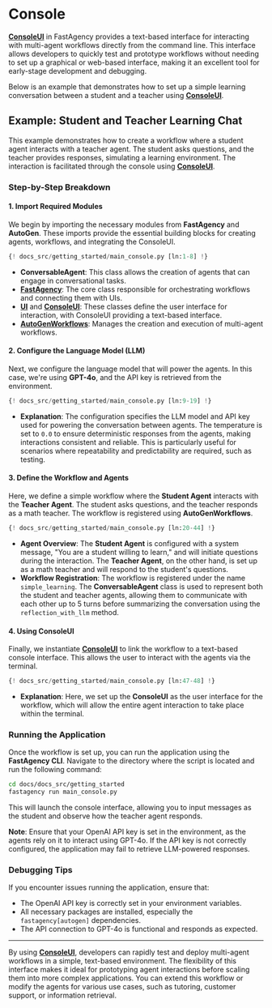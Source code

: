 # Console

**[ConsoleUI](../../../../api/fastagency/ui/console/ConsoleUI/)** in FastAgency provides a text-based interface for interacting with multi-agent workflows directly from the command line. This interface allows developers to quickly test and prototype workflows without needing to set up a graphical or web-based interface, making it an excellent tool for early-stage development and debugging.

Below is an example that demonstrates how to set up a simple learning conversation between a student and a teacher using **[ConsoleUI](../../../../api/fastagency/ui/console/ConsoleUI/)**.

## Example: Student and Teacher Learning Chat

This example demonstrates how to create a workflow where a student agent interacts with a teacher agent. The student asks questions, and the teacher provides responses, simulating a learning environment. The interaction is facilitated through the console using **[ConsoleUI](../../../../api/fastagency/ui/console/ConsoleUI/)**.

### Step-by-Step Breakdown

#### 1. **Import Required Modules**
We begin by importing the necessary modules from **FastAgency** and **AutoGen**. These imports provide the essential building blocks for creating agents, workflows, and integrating the ConsoleUI.

```python
{! docs_src/getting_started/main_console.py [ln:1-8] !}
```

- **ConversableAgent**: This class allows the creation of agents that can engage in conversational tasks.
- **[FastAgency](../../../../api/fastagency/FastAgency/)**: The core class responsible for orchestrating workflows and connecting them with UIs.
- **[UI](../../../../api/fastagency/UI/)** and **[ConsoleUI](../../../../api/fastagency/ui/console/ConsoleUI/)**: These classes define the user interface for interaction, with ConsoleUI providing a text-based interface.
- **[AutoGenWorkflows](../../../../api/fastagency/runtime/autogen/base/AutoGenWorkflows/)**: Manages the creation and execution of multi-agent workflows.

#### 2. **Configure the Language Model (LLM)**
Next, we configure the language model that will power the agents. In this case, we're using **GPT-4o**, and the API key is retrieved from the environment.

```python
{! docs_src/getting_started/main_console.py [ln:9-19] !}
```

- **Explanation**: The configuration specifies the LLM model and API key used for powering the conversation between agents. The temperature is set to `0.0` to ensure deterministic responses from the agents, making interactions consistent and reliable. This is particularly useful for scenarios where repeatability and predictability are required, such as testing.

#### 3. **Define the Workflow and Agents**
Here, we define a simple workflow where the **Student Agent** interacts with the **Teacher Agent**. The student asks questions, and the teacher responds as a math teacher. The workflow is registered using **AutoGenWorkflows**.

```python
{! docs_src/getting_started/main_console.py [ln:20-44] !}
```

- **Agent Overview**: The **Student Agent** is configured with a system message, "You are a student willing to learn," and will initiate questions during the interaction. The **Teacher Agent**, on the other hand, is set up as a math teacher and will respond to the student's questions.
- **Workflow Registration**: The workflow is registered under the name `simple_learning`. The **ConversableAgent** class is used to represent both the student and teacher agents, allowing them to communicate with each other up to 5 turns before summarizing the conversation using the `reflection_with_llm` method.

#### 4. **Using ConsoleUI**
Finally, we instantiate **[ConsoleUI](../../../../api/fastagency/ui/console/ConsoleUI/)** to link the workflow to a text-based console interface. This allows the user to interact with the agents via the terminal.

```python
{! docs_src/getting_started/main_console.py [ln:47-48] !}
```

- **Explanation**: Here, we set up the **ConsoleUI** as the user interface for the workflow, which will allow the entire agent interaction to take place within the terminal.

### Running the Application

Once the workflow is set up, you can run the application using the **FastAgency CLI**. Navigate to the directory where the script is located and run the following command:

```bash
cd docs/docs_src/getting_started
fastagency run main_console.py
```

This will launch the console interface, allowing you to input messages as the student and observe how the teacher agent responds.

**Note**: Ensure that your OpenAI API key is set in the environment, as the agents rely on it to interact using GPT-4o. If the API key is not correctly configured, the application may fail to retrieve LLM-powered responses.

### Debugging Tips
If you encounter issues running the application, ensure that:

- The OpenAI API key is correctly set in your environment variables.
- All necessary packages are installed, especially the `fastagency[autogen]` dependencies.
- The API connection to GPT-4o is functional and responds as expected.

---

By using **[ConsoleUI](../../../../api/fastagency/ui/console/ConsoleUI/)**, developers can rapidly test and deploy multi-agent workflows in a simple, text-based environment. The flexibility of this interface makes it ideal for prototyping agent interactions before scaling them into more complex applications. You can extend this workflow or modify the agents for various use cases, such as tutoring, customer support, or information retrieval.
